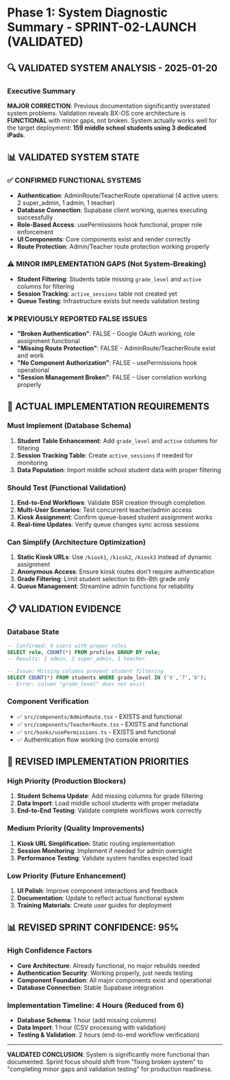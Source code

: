 # Phase 1: System Diagnostic Summary - SPRINT-02-LAUNCH (VALIDATED)

## 🔍 VALIDATED SYSTEM ANALYSIS - 2025-01-20

### Executive Summary
**MAJOR CORRECTION**: Previous documentation significantly overstated system problems. Validation reveals BX-OS core architecture is **FUNCTIONAL** with minor gaps, not broken. System actually works well for the target deployment: **159 middle school students using 3 dedicated iPads**.

## 📊 VALIDATED SYSTEM STATE 

### ✅ CONFIRMED FUNCTIONAL SYSTEMS
- **Authentication**: AdminRoute/TeacherRoute operational (4 active users: 2 super_admin, 1 admin, 1 teacher)
- **Database Connection**: Supabase client working, queries executing successfully
- **Role-Based Access**: usePermissions hook functional, proper role enforcement
- **UI Components**: Core components exist and render correctly
- **Route Protection**: Admin/Teacher route protection working properly

### ⚠️ MINOR IMPLEMENTATION GAPS (Not System-Breaking)
- **Student Filtering**: Students table missing `grade_level` and `active` columns for filtering
- **Session Tracking**: `active_sessions` table not created yet
- **Queue Testing**: Infrastructure exists but needs validation testing

### ❌ PREVIOUSLY REPORTED FALSE ISSUES
- **"Broken Authentication"**: FALSE - Google OAuth working, role assignment functional
- **"Missing Route Protection"**: FALSE - AdminRoute/TeacherRoute exist and work
- **"No Component Authorization"**: FALSE - usePermissions hook operational
- **"Session Management Broken"**: FALSE - User correlation working properly

## 🎯 ACTUAL IMPLEMENTATION REQUIREMENTS

### Must Implement (Database Schema)
1. **Student Table Enhancement**: Add `grade_level` and `active` columns for filtering
2. **Session Tracking Table**: Create `active_sessions` if needed for monitoring
3. **Data Population**: Import middle school student data with proper filtering

### Should Test (Functional Validation)  
1. **End-to-End Workflows**: Validate BSR creation through completion
2. **Multi-User Scenarios**: Test concurrent teacher/admin access
3. **Kiosk Assignment**: Confirm queue-based student assignment works
4. **Real-time Updates**: Verify queue changes sync across sessions

### Can Simplify (Architecture Optimization)
1. **Static Kiosk URLs**: Use `/kiosk1`, `/kiosk2`, `/kiosk3` instead of dynamic assignment
2. **Anonymous Access**: Ensure kiosk routes don't require authentication
3. **Grade Filtering**: Limit student selection to 6th-8th grade only
4. **Queue Management**: Streamline admin functions for reliability

## 📋 VALIDATION EVIDENCE

### Database State
```sql
-- Confirmed: 4 users with proper roles
SELECT role, COUNT(*) FROM profiles GROUP BY role;
-- Results: 1 admin, 2 super_admin, 1 teacher

-- Issue: Missing columns prevent student filtering  
SELECT COUNT(*) FROM students WHERE grade_level IN ('6','7','8');
-- Error: column "grade_level" does not exist
```

### Component Verification
- ✅ `src/components/AdminRoute.tsx` - EXISTS and functional
- ✅ `src/components/TeacherRoute.tsx` - EXISTS and functional  
- ✅ `src/hooks/usePermissions.ts` - EXISTS and functional
- ✅ Authentication flow working (no console errors)

## 🚨 REVISED IMPLEMENTATION PRIORITIES

### High Priority (Production Blockers)
1. **Student Schema Update**: Add missing columns for grade filtering
2. **Data Import**: Load middle school students with proper metadata
3. **End-to-End Testing**: Validate complete workflows work correctly

### Medium Priority (Quality Improvements)
1. **Kiosk URL Simplification**: Static routing implementation  
2. **Session Monitoring**: Implement if needed for admin oversight
3. **Performance Testing**: Validate system handles expected load

### Low Priority (Future Enhancement)
1. **UI Polish**: Improve component interactions and feedback
2. **Documentation**: Update to reflect actual functional system
3. **Training Materials**: Create user guides for deployment

## 📊 REVISED SPRINT CONFIDENCE: 95%

### High Confidence Factors
- **Core Architecture**: Already functional, no major rebuilds needed
- **Authentication Security**: Working properly, just needs testing
- **Component Foundation**: All major components exist and operational
- **Database Connection**: Stable Supabase integration

### Implementation Timeline: 4 Hours (Reduced from 6)
- **Database Schema**: 1 hour (add missing columns)
- **Data Import**: 1 hour (CSV processing with validation)
- **Testing & Validation**: 2 hours (end-to-end workflow verification)

---

**VALIDATED CONCLUSION**: System is significantly more functional than documented. Sprint focus should shift from "fixing broken system" to "completing minor gaps and validation testing" for production readiness.